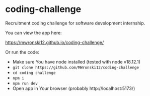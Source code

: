 # coding-challenge

Recruitment coding challenge for software development internship.

You can view the app here:

https://mwronski12.github.io/coding-challenge/

Or run the code:

- Make sure You have node installed (tested with node v18.12.1)
- `git clone https://github.com/MWronski12/coding-challenge`
- `cd coding challenge`
- `npm i`
- `npm run dev`
- Open app in Your browser (probably http://localhost:5173/)
